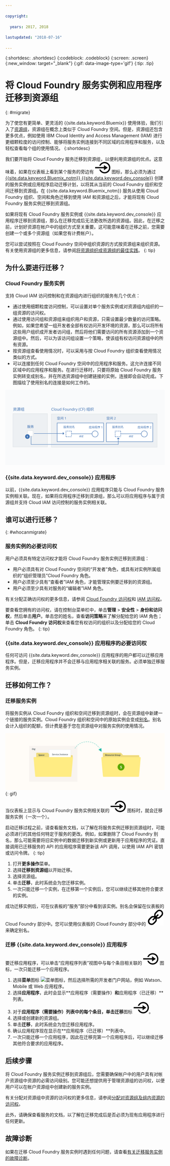 ```yaml
---

copyright:

  years: 2017, 2018

lastupdated: "2018-07-16"

---
```


{:shortdesc: .shortdesc}
{:codeblock: .codeblock}
{:screen: .screen}
{:new_window: target="_blank"}
{:gif: data-image-type='gif'}
{:tip: .tip}

# 将 Cloud Foundry 服务实例和应用程序迁移到资源组
{: #migrate}

为了使您有更简单、更灵活的 {{site.data.keyword.Bluemix}} 使用体验，我们引入了[资源组](/docs/resources/resourcegroups.html#rgs)，资源组在概念上类似于 Cloud Foundry 空间。但是，资源组还包含更多优点，例如使用 IBM Cloud Identity and Access Management (IAM) 进行更细颗粒度的访问控制、能够将服务实例连接到不同区域的应用程序和服务，以及轻松查看每个组的使用情况。
{:shortdesc}

我们要开始将 Cloud Foundry 服务迁移到资源组，以便利用资源组的优点。这意味着，如果在仪表板上看到某个服务的旁边有 ![将此服务实例迁移到资源组](images/migrate.svg " 将此服务实例迁移到资源组") 图标，那么必须为通过 [{{site.data.keyword.Bluemix_notm}} {{site.data.keyword.dev_console}}](https://console-demo3.bluemix.net/docs/apps/index.html#create) 创建的服务实例或应用程序启动迁移计划，以将其从当前的 Cloud Foundry 组织和空间迁移到资源组。在 {{site.data.keyword.Bluemix_notm}} 服务从使用 Cloud Foundry 组织、空间和角色迁移到使用 IAM 和资源组之后，才能将现有 Cloud Foundry 服务实例迁移到资源组。

如果将现有 Cloud Foundry 服务实例或 {{site.data.keyword.dev_console}} 应用程序迁移到资源组，那么在迁移完成后无法更改所选的资源组。因此，在迁移之前，计划好资源在帐户中的组织方式至关重要。这可能意味着在迁移之前，您需要创建一个或多个资源组（如果您有计费帐户）。 

您可以尝试按照在 Cloud Foundry 空间中组织资源的方式按资源组来组织资源。有关使用资源组的更多信息，请参阅[将资源组织成资源组的最佳实践](/docs/resources/bestpractice_rgs.html#bp_resourcegroups)。
{: tip}


## 为什么要进行迁移？

### Cloud Foundry 服务实例

支持 Cloud IAM 访问控制和在资源组内进行组织的服务有几个优点：

* 通过使用细颗粒度访问控制，可以设置对单个服务实例或对资源组内组织的一组资源的访问权。 
* 通过使用访问组和资源组来组织用户和资源，只需设置最少数量的访问策略。例如，如果您希望一组开发者全部有权访问开发环境的资源，那么可以将所有这些用户组织成开发者访问组，然后将他们需要访问的所有资源添加到一个资源组中。然后，可以为该访问组设置一个策略，使该组有权访问资源组中的所有资源。
* 按资源组查看使用情况时，可以采用与按 Cloud Foundry 组织查看使用情况类似的方式。
* 可以连接到任何 Cloud Foundry 空间中的应用程序和服务。这允许连接不同区域中的应用程序和服务。在进行迁移时，只要将原始 Cloud Foundry 服务实例转变成别名，并在所选资源组中创建链接的实例，连接即会自动完成。下图描绘了使用别名的连接是如何工作的。

![将服务实例绑定到 Cloud Foundry 空间以创建别名](images/alias.svg "将服务实例绑定到 Cloud Foundry 空间以创建别名")

### {{site.data.keyword.dev_console}} 应用程序

以前，{{site.data.keyword.dev_console}} 应用程序只能与 Cloud Foundry 服务实例相关联。现在，如果将应用程序迁移到资源组，那么可以将应用程序与属于资源组并支持 Cloud IAM 访问控制的服务实例相关联。 

## 谁可以进行迁移？
{: #whocanmigrate}

### 服务实例的必要访问权 

用户必须具有特定访问权才能将 Cloud Foundry 服务实例迁移到资源组：

* 用户必须具有对 Cloud Foundry 空间的“开发者”角色，或具有对实例所属组织的“组织管理员”Cloud Foundry 角色。
* 用户必须至少具有“查看者”IAM 角色，才能管理实例要迁移到的资源组。
* 用户必须至少具有对服务的“编辑者”IAM 角色。

有关分配正确访问权的更多信息，请参阅 [Cloud Foundry 访问权](/docs/iam/cfaccess.html#cfaccess)和 [IAM 访问权](/docs/iam/users_roles.html#platformrolestable)。

要查看您拥有的访问权，请在控制台菜单栏中，单击**管理** &gt; **安全性** &gt; **身份和访问权**，然后单击**用户**。单击您的姓名，查看**访问策略**来了解分配给您的 IAM 角色；单击 **Cloud Foundry 访问权**来查看您有权访问的组织以及分配给您的 Cloud Foundry 角色。
{: tip}

### {{site.data.keyword.dev_console}} 应用程序的必要访问权

任何可访问 {{site.data.keyword.dev_console}} 应用程序的用户都可以迁移应用程序。但是，迁移应用程序并不会迁移与应用程序相关联的服务。必须单独迁移服务实例。

## 迁移如何工作？

### 迁移服务实例

将服务实例从 Cloud Foundry 组织和空间迁移到资源组时，会在资源组中新建一个链接的服务实例。Cloud Foundry 组织和空间中的原始实例会变成[别名](/docs/resources/connecting_apps.html#what_is_alias)。别名会计入组织的配额，但计费是基于您在资源组中对服务实例的使用情况。

![将 Cloud Foundry 服务实例迁移到资源组](images/migration.gif){: gif}

当仪表板上显示与 Cloud Foundry 服务实例相关联的 ![将此服务实例迁移到资源组](images/migrate.svg "将此服务实例迁移到资源组") 图标时，就会迁移服务实例（一次一个）。

启动迁移过程之前，请查看服务文档，以了解在将服务实例迁移到资源组时，可能必须进行的其他任何特定于服务的更改。例如，如果删除了 Cloud Foundry 别名，那么可能需要将旧实例中的数据迁移到新实例或更新用于应用程序的凭证。直接调用已迁移服务的 API 的应用程序需要更新该 API 调用，以使用 IAM API 密钥或访问令牌。
{: tip}

1. 打开**更多操作**菜单。
2. 选择**迁移到资源组**以开始迁移。
3. 选择资源组。
4. 单击**迁移**，此时系统会为您迁移实例。
5. 一次只能迁移一个实例，在迁移第一个实例后，您可以继续迁移其他符合要求的实例。

成功迁移实例后，可在仪表板的“服务”部分中看到该实例。别名会保留在仪表板的 Cloud Foundry 部分中。您可以使用仪表板的 Cloud Foundry 部分中的 ![链接图标](images/link.svg "代表别名的链接图标") 来确定别名。

### 迁移 {{site.data.keyword.dev_console}} 应用程序

要迁移应用程序，可以单击“应用程序列表”视图中与每个条目相关联的 ![将此服务迁移到资源组](images/migrate.svg "将此服务迁移到资源组") 图标，一次只能迁移一个应用程序。

1. 选择**菜单**图标 ![菜单图标](../icons/icon_hamburger.svg)，然后选择所需的开发者门户网站，例如 Watson、Mobile 或 Web 应用程序。
2. 选择**应用程序**，此时会显示**应用程序（需要操作）**和**应用程序（已迁移）**列表。
3. 对于**应用程序（需要操作）**列表中的每个条目，单击**迁移**图标 ![将此服务实例迁移到资源组](images/migrate.svg "将此服务实例迁移到资源组")。
4. 选择或创建新的资源组。
5. 单击**迁移**，此时系统会为您迁移应用程序。
6. 确认应用程序现在显示在**应用程序（已迁移）**列表中。
7. 一次只能迁移一个应用程序，因此在迁移完第一个应用程序后，可以继续迁移其他符合要求的应用程序。


## 后续步骤

将 Cloud Foundry 服务实例迁移到资源组后，您需要确保帐户中的用户具有对帐户资源组中资源的必需访问级别。您可能还想提供用于管理资源组的访问权，以便用户可以在帐户资源组中创建新的服务实例。

有关分配对资源组中资源的访问权的更多信息，请参阅[分配对资源组及组内资源的访问权](/docs/resources/bestpractice_rgs.html#assigning-access-to-resource-groups-and-the-resources-within-them)。

此外，请确保查看服务的文档，以了解在迁移完成后是否必须为现有应用程序进行任何更新。 


## 故障诊断

如果在迁移 Cloud Foundry 服务实例时遇到任何问题，请查看[有关迁移服务实例的故障诊断](/docs/resources/ts_migration.html)。
